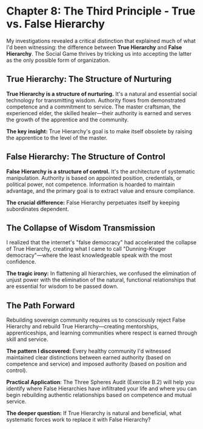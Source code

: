 # Chapter 8: The Third Principle - True vs. False Hierarchy

My investigations revealed a critical distinction that explained much of what I'd been witnessing: the difference between **True Hierarchy** and **False Hierarchy**. The Social Game thrives by tricking us into accepting the latter as the only possible form of organization.

## True Hierarchy: The Structure of Nurturing

**True Hierarchy is a structure of nurturing.** It's a natural and essential social technology for transmitting wisdom. Authority flows from demonstrated competence and a commitment to service. The master craftsman, the experienced elder, the skilled healer—their authority is earned and serves the growth of the apprentice and the community.

**The key insight:** True Hierarchy's goal is to make itself obsolete by raising the apprentice to the level of the master.

## False Hierarchy: The Structure of Control

**False Hierarchy is a structure of control.** It's the architecture of systematic manipulation. Authority is based on appointed position, credentials, or political power, not competence. Information is hoarded to maintain advantage, and the primary goal is to extract value and ensure compliance.

**The crucial difference:** False Hierarchy perpetuates itself by keeping subordinates dependent.

## The Collapse of Wisdom Transmission

I realized that the internet's "false democracy" had accelerated the collapse of True Hierarchy, creating what I came to call "Dunning-Kruger democracy"—where the least knowledgeable speak with the most confidence.

**The tragic irony:** In flattening all hierarchies, we confused the elimination of unjust power with the elimination of the natural, functional relationships that are essential for wisdom to be passed down.

## The Path Forward

Rebuilding sovereign community requires us to consciously reject False Hierarchy and rebuild True Hierarchy—creating mentorships, apprenticeships, and learning communities where respect is earned through skill and service.

**The pattern I discovered:** Every healthy community I'd witnessed maintained clear distinctions between earned authority (based on competence and service) and imposed authority (based on position and control).

**Practical Application**: The Three Spheres Audit (Exercise B.2) will help you identify where False Hierarchies have infiltrated your life and where you can begin rebuilding authentic relationships based on competence and mutual service.

**The deeper question:** If True Hierarchy is natural and beneficial, what systematic forces work to replace it with False Hierarchy?
